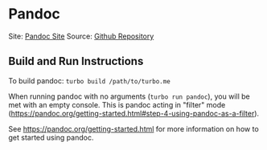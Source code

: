 
# Pandoc

Site: [Pandoc Site](https://pandoc.org)
Source: [Github Repository](https://github.com/jgm/pandoc)

## Build and Run Instructions

To build pandoc:
`turbo build /path/to/turbo.me`

When running pandoc with no arguments (`turbo run pandoc`), you will be met with an empty console. This is pandoc acting in "filter" mode (https://pandoc.org/getting-started.html#step-4-using-pandoc-as-a-filter).

See https://pandoc.org/getting-started.html for more information on how to get started using pandoc.
